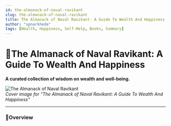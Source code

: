 ```yaml
---
id: the-almanack-of-naval-ravikant
slug: the-almanack-of-naval-ravikant
title: The Almanack of Naval Ravikant- A Guide To Wealth And Happiness
author: "spnarkhede"
tags: [Wealth, Happiness, Self-Help, Books, Summary]
---
```


# 📒The Almanack of Naval Ravikant: A Guide To Wealth And Happiness

**A curated collection of wisdom on wealth and well-being.**

![The Almanack of Naval Ravikant](/books/covers/almanackOfNavalRavikant.jpg)  
*Cover image for "The Almanack of Naval Ravikant: A Guide To Wealth And Happiness"*

---

### 📖Overview